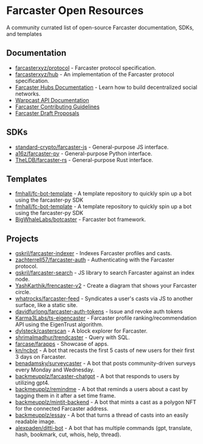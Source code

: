 # Farcaster Open Resources

A community currated list of open-source Farcaster documentation, SDKs, and templates

## Documentation

- [farcasterxyz/protocol](https://github.com/farcasterxyz/protocol) - Farcaster protocol specification.
- [farcasterxyz/hub](https://github.com/farcasterxyz/hub) - An implementation of the Farcaster protocol specification.
- [Farcaster Hubs Documentation](https://farcaster.xyz) - Learn how to build decentralized social networks.
- [Warpcast API Documentation](https://warpcast.notion.site/Warpcast-v2-API-Documentation-c19a9494383a4ce0bd28db6d44d99ea8)
- [Farcaster Contributing Guidelines](https://github.com/farcasterxyz/hub/blob/main/CONTRIBUTING.md)
- [Farcaster Draft Proposals](https://hackmd.io/@farcasterxyz)

## SDKs

- [standard-crypto/farcaster-js](https://github.com/standard-crypto/farcaster-js) - General-purpose JS interface.
- [a16z/farcaster-py](https://github.com/a16z/farcaster-py) - General-purpose Python interface.
- [TheLDB/farcaster-rs](https://github.com/TheLDB/farcaster-rs) - General-purpose Rust interface.

## Templates

- [fmhall/fc-bot-template](https://github.com/fmhall/fc-bot-template) - A template repository to quickly spin up a bot using the farcaster-py SDK
- [fmhall/fc-bot-template](https://github.com/fmhall/fc-bot-template) - A template repository to quickly spin up a bot using the farcaster-py SDK
- [BigWhaleLabs/botcaster](https://github.com/BigWhaleLabs/botcaster/) - Farcaster bot framework.

## Projects

- [gskril/farcaster-indexer](https://github.com/gskril/farcaster-indexer) - Indexes Farcaster profiles and casts.
- [zachterrell57/farcaster-auth](https://github.com/zachterrell57/farcaster-auth) - Authenticating with the Farcaster protocol.
- [gskril/farcaster-search](https://github.com/gskril/farcaster-search) - JS library to search Farcaster against an index node.
- [YashKarthik/frencaster-v2](https://github.com/YashKarthik/frencaster-v2) - Create a diagram that shows your Farcaster circle.
- [whatrocks/farcaster-feed](https://github.com/whatrocks/farcaster-feed) - Syndicates a user's casts via JS to another surface, like a static site.
- [davidfurlong/farcaster-auth-tokens](https://github.com/davidfurlong/farcaster-auth-tokens) - Issue and revoke auth tokens
- [Karma3Labs/ts-eigencaster](https://github.com/Karma3Labs/ts-eigencaster) - Farcaster profile ranking/recommendation API using the EigenTrust algorithm.
- [dylsteck/casterscan](https://github.com/dylsteck/casterscan) - A block explorer for Farcaster.
- [shrimalmadhur/trendcaster](https://github.com/shrimalmadhur/trendcaster) - Query with SQL.
- [farcase/farapps](https://github.com/farcase/farapps) - Showcase of apps.
- [kn/ncbot](https://github.com/kn/ncbot) - A bot that recasts the first 5 casts of new users for their first 3 days on Farcaster.
- [benadamsky/surveycaster](https://github.com/benadamsky/surveycaster) - A bot that posts community-driven surveys every Monday and Wednesday.
- [backmeupplz/farcaster-chatgpt](https://github.com/backmeupplz/farcaster-chatgpt) - A bot that responds to users by utilizing gpt4.
- [backmeupplz/remindme](https://github.com/backmeupplz/remindme) - A bot that reminds a users about a cast by tagging them in it after a set time frame.
- [backmeupplz/mintit-backend](https://github.com/backmeupplz/mintit-backend) - A bot that mints a cast as a polygon NFT for the connected Farcaster address.
- [backmeupplz/essay](https://github.com/backmeupplz/essay) - A bot that turns a thread of casts into an easily readable image.
- [alexpaden/ditti-bot](https://github.com/alexpaden/ditti-bot) - A bot that has multiple commands (gpt, translate, hash, bookmark, cut, whois, help, thread).
